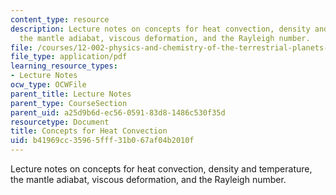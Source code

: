 ```yaml
---
content_type: resource
description: Lecture notes on concepts for heat convection, density and temperature,
  the mantle adiabat, viscous deformation, and the Rayleigh number.
file: /courses/12-002-physics-and-chemistry-of-the-terrestrial-planets-fall-2008/b41969cc35965fff31b067af04b2010f_MIT12_002f08_lec14.pdf
file_type: application/pdf
learning_resource_types:
- Lecture Notes
ocw_type: OCWFile
parent_title: Lecture Notes
parent_type: CourseSection
parent_uid: a25d9b6d-ec56-0591-83d8-1486c530f35d
resourcetype: Document
title: Concepts for Heat Convection
uid: b41969cc-3596-5fff-31b0-67af04b2010f
---
```

Lecture notes on concepts for heat convection, density and temperature, the mantle adiabat, viscous deformation, and the Rayleigh number.


